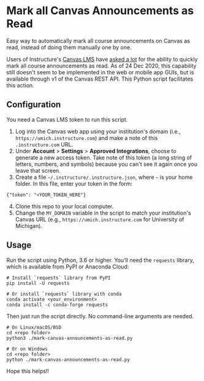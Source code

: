 # Mark all Canvas Announcements as Read

Easy way to automatically mark all course announcements on Canvas as read, instead of doing them manually one by one.

Users of Instructure's [Canvas LMS](https://www.instructure.com/canvas/) have [asked a lot](https://community.canvaslms.com/t5/Idea-Conversations/Marking-all-announcements-read/idi-p/351918) for the ability to quickly mark all course announcements as read. As of 24 Dec 2020, this capability still doesn't seem to be implemented in the web or mobile app GUIs, but is available through v1 of the Canvas REST API. This Python script facilitates this action.

## Configuration

You need a Canvas LMS token to run this script.

1. Log into the Canvas web app using your institution's domain (i.e., `https://umich.instructure.com`) and make a note of this `.instructure.com` URL.
2. Under **Account** > **Settings** > **Approved Integrations**, choose to generate a new access token. Take note of this token (a long string of letters, numbers, and symbols) because you can't see it again once you leave that screen.
3. Create a file `~/.instructure/.instructure.json`, where `~` is your home folder. In this file, enter your token in the form:
```
{"token": "<YOUR_TOKEN_HERE"}
```
4. Clone this repo to your local computer.
5. Change the `MY_DOMAIN` variable in the script to match your institution's Canvas URL (e.g., `https://umich.instructure.com` for University of Michigan).

## Usage

Run the script using Python, 3.6 or higher. You'll need the `requests` library, which is available from PyPI or Anaconda Cloud:

```
# Install `requests` library from PyPI
pip install -U requests

# Or install `requests` library with conda
conda activate <your_environment>
conda install -c conda-forge requests
```

Then just run the script directly. No command-line arguments are needed.

```
# On Linux/macOS/BSD
cd <repo folder>
python3 ./mark-canvas-announcements-as-read.py

# Or on Windows
cd <repo folder>
python ./mark-canvas-announcements-as-read.py
```

Hope this helps!!

